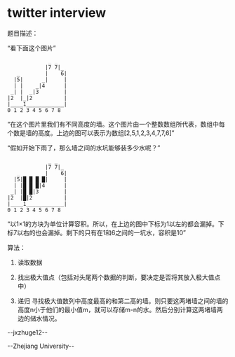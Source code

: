twitter interview
=========================
题目描述：

“看下面这个图片”
```
             _ _ 
            |7 7|_
   _        |    6|
  |5|      _|     |
  | |    _|4      |
 _| |  _|3        |
|2  |_|2          | 
|____1____________|
0 1 2 3 4 5 6 7 8
```
“在这个图片里我们有不同高度的墙。这个图片由一个整数数组所代表，数组中每个数是墙的高度。上边的图可以表示为数组[2,5,1,2,3,4,7,7,6]”

“假如开始下雨了，那么墙之间的水坑能够装多少水呢？”
```
             _ _ 
            |7 7|_
   _        |    6|
  |5|█ █ █ █|     |
  | |█ █ █|4      |
 _| |█ █|3        |
|2  |█|2          | 
|____1____________|
0 1 2 3 4 5 6 7 8
```
“以1×1的方块为单位计算容积。所以，在上边的图中下标为1以左的都会漏掉。下标7以右的也会漏掉。剩下的只有在1和6之间的一坑水，容积是10”

算法：

1. 读取数据

2. 找出极大值点（包括对头尾两个数据的判断，要决定是否将其放入极大值点中）

3. 递归 寻找极大值数列中高度最高的和第二高的墙。则只要这两堵墙之间的墙的高度n小于他们的最小值m，就可以存储m-n的水。然后分别计算这两堵墙两边的储水情况。

--jxzhuge12--

--Zhejiang University--
